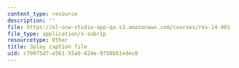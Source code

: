 ```yaml
---
content_type: resource
description: ''
file: https://ol-ocw-studio-app-qa.s3.amazonaws.com/courses/res-14-001-abdul-latif-jameel-poverty-action-lab-executive-training-evaluating-social-programs-2009-spring-2009/c70975d7e56155a9824e9758bb1edec0_SW5Zfs97wSw.vtt
file_type: application/x-subrip
resourcetype: Other
title: 3play caption file
uid: c70975d7-e561-55a9-824e-9758bb1edec0
---
```

